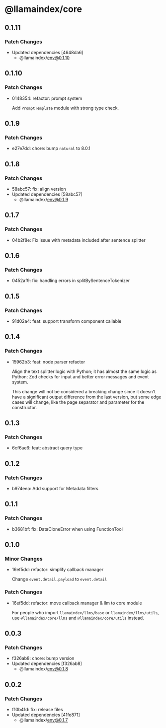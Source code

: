 # @llamaindex/core

## 0.1.11

### Patch Changes

- Updated dependencies [4648da6]
  - @llamaindex/env@0.1.10

## 0.1.10

### Patch Changes

- 0148354: refactor: prompt system

  Add `PromptTemplate` module with strong type check.

## 0.1.9

### Patch Changes

- e27e7dd: chore: bump `natural` to 8.0.1

## 0.1.8

### Patch Changes

- 58abc57: fix: align version
- Updated dependencies [58abc57]
  - @llamaindex/env@0.1.9

## 0.1.7

### Patch Changes

- 04b2f8e: Fix issue with metadata included after sentence splitter

## 0.1.6

### Patch Changes

- 0452af9: fix: handling errors in splitBySentenceTokenizer

## 0.1.5

### Patch Changes

- 91d02a4: feat: support transform component callable

## 0.1.4

### Patch Changes

- 15962b3: feat: node parser refactor

  Align the text splitter logic with Python; it has almost the same logic as Python; Zod checks for input and better error messages and event system.

  This change will not be considered a breaking change since it doesn't have a significant output difference from the last version,
  but some edge cases will change, like the page separator and parameter for the constructor.

## 0.1.3

### Patch Changes

- 6cf6ae6: feat: abstract query type

## 0.1.2

### Patch Changes

- b974eea: Add support for Metadata filters

## 0.1.1

### Patch Changes

- b3681bf: fix: DataCloneError when using FunctionTool

## 0.1.0

### Minor Changes

- 16ef5dd: refactor: simplify callback manager

  Change `event.detail.payload` to `event.detail`

### Patch Changes

- 16ef5dd: refactor: move callback manager & llm to core module

  For people who import `llamaindex/llms/base` or `llamaindex/llms/utils`,
  use `@llamaindex/core/llms` and `@llamaindex/core/utils` instead.

## 0.0.3

### Patch Changes

- f326ab8: chore: bump version
- Updated dependencies [f326ab8]
  - @llamaindex/env@0.1.8

## 0.0.2

### Patch Changes

- f10b41d: fix: release files
- Updated dependencies [41fe871]
  - @llamaindex/env@0.1.7
